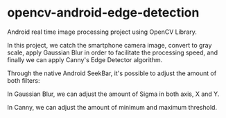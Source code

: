# opencv-android-edge-detection

Android real time image processing project using OpenCV Library.

In this project, we catch the smartphone camera image, convert to gray scale, apply Gaussian Blur in order to facilitate the processing speed,
and finally we can apply Canny's Edge Detector algorithm.

Through the native Android SeekBar, it's possible to adjust the amount of both filters:

In Gaussian Blur, we can adjust the amount of Sigma in both axis, X and Y.

In Canny, we can adjust the amount of minimum and maximum threshold.
